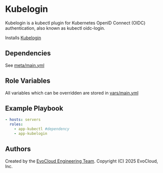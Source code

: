 Kubelogin
=========
Kubelogin is a kubectl plugin for Kubernetes OpenID Connect (OIDC) authentication, also known as kubectl oidc-login.

Installs [Kubelogin](https://github.com/int128/kubelogin)

Dependencies
------------

See [meta/main.yml](meta/main.yml)

Role Variables
--------------

All variables which can be overridden are stored in [vars/main.yml](vars/main.yml)

Example Playbook
----------------

```yml
- hosts: servers
  roles:
    - app-kubectl #dependency
    - app-kubelogin

```

Authors
------------------

Created by the [EvoCloud Engineering Team](https://evocloud.dev). Copyright (C) 2025 EvoCloud, Inc.
